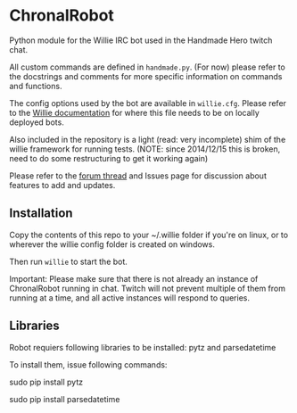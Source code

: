ChronalRobot
============

Python module for the Willie IRC bot used in the Handmade Hero twitch chat.

All custom commands are defined in `handmade.py`. (For now) please refer to the docstrings and comments for more specific information on commands and functions.

The config options used by the bot are available in `willie.cfg`. Please refer to the [Willie documentation](http://willie.dftba.net/) for where this file needs to be on locally deployed bots.

Also included in the repository is a light (read: very incomplete) shim of the willie framework for running tests. (NOTE: since 2014/12/15 this is broken, need to do some restructuring to get it working again)

Please refer to the [forum thread](https://forums.handmadehero.org/index.php/forum?view=topic&catid=5&id=65) and Issues page for discussion about features to add and updates.

Installation
----
Copy the contents of this repo to your ~/.willie folder if you're on linux, or to wherever the willie config folder is created on windows. 

Then run `willie` to start the bot.

Important: Please make sure that there is not already an instance of ChronalRobot running in chat. Twitch will not prevent multiple of them from running at a time, and all active instances will respond to queries. 

Libraries
---
Robot requiers following libraries to be installed: pytz and parsedatetime

To install them, issue following commands:

sudo pip install pytz

sudo pip install parsedatetime